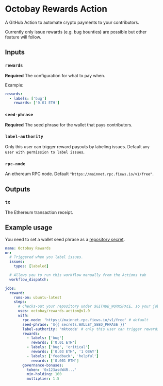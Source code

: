 # Octobay Rewards Action

A GitHub Action to automate crypto payments to your contributors.

Currently only issue rewards (e.g. bug bounties) are possible but other feature will follow.

## Inputs

### `rewards`

**Required** The configuration for what to pay when.

Example:

```yaml
rewards:
  - labels: ['bug']
    rewards: ['0.01 ETH']
```

### `seed-phrase`

**Required** The seed phrase for the wallet that pays contributors.

### `label-authority`

Only this user can trigger reward payouts by labeling issues. Default `any user with permission to label issues`.

### `rpc-node`

An ethereum RPC node. Default `"https://mainnet.rpc.fiews.io/v1/free"`.

## Outputs

### `tx`

The Ethereum transaction receipt.

## Example usage

You need to set a wallet seed phrase as a [repository secret](https://docs.github.com/en/actions/reference/encrypted-secrets#creating-encrypted-secrets-for-a-repository).

```yaml
name: Octobay Rewards
on:
  # Triggered when you label issues.
  issues:
    types: [labeled]

  # Allows you to run this workflow manually from the Actions tab
  workflow_dispatch:

jobs:
  reward:
    runs-on: ubuntu-latest
    steps:
      # Checks-out your repository under $GITHUB_WORKSPACE, so your job can access it
      uses: octobay/rewards-action@v1.0
      with:
        rpc-node: 'https://mainnet.rpc.fiews.io/v1/free' # default
        seed-phrase: '${{ secrets.WALLET_SEED_PHRASE }}'
        label-authority: 'mktcode' # only this user can trigger rewards by labeling issues
        rewards:
          - labels: ['bug']
            rewards: ['0.01 ETH']
          - labels: ['bug', 'critical']
            rewards: ['0.03 ETH', '1 OBAY']
          - labels: ['feedback', 'helpful']
            rewards: ['0.001 ETH']
        governance-bonuses:
          token: '0x123asdW4R...'
          min-holding: 100
          multiplier: 1.5
```